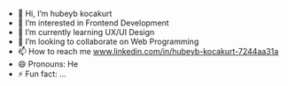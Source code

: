 - 👋 Hi, I’m hubeyb kocakurt
- 👀 I’m interested in Frontend Development
- 🌱 I’m currently learning UX/UI Design
- 💞️ I’m looking to collaborate on Web Programming
- 📫 How to reach me www.linkedin.com/in/hubeyb-kocakurt-7244aa31a
- 😄 Pronouns: He
- ⚡ Fun fact: ...

